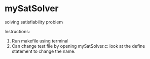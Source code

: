 # mySatSolver
solving satisfiability problem


Instructions:

1) Run makefile using terminal
2) Can change test file by opening mySatSolver.c: look at the define statement to change the name.
